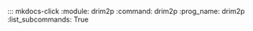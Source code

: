 ::: mkdocs-click
    :module: drim2p
    :command: drim2p
    :prog_name: drim2p
    :list_subcommands: True
